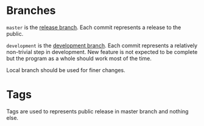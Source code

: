 # Branches #

`master` is the [release branch](http://code.google.com/p/sheepy-trpg-log-colourer/source/list).  Each commit represents a release to the public.

`development` is the [development branch](http://code.google.com/p/sheepy-trpg-log-colourer/source/list?name=development).  Each commit represents a relatively non-trivial step in development.  New feature is not expected to be complete but the program as a whole should work most of the time.

Local branch should be used for finer changes.

# Tags #

Tags are used to represents public release in master branch and nothing else.